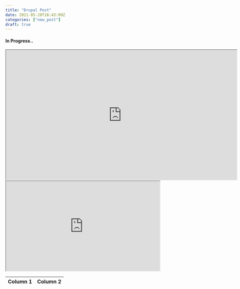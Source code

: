 ```yaml
---
title: "Drupal Post"
date: 2021-05-28T16:43:09Z
categories: ["new_post"]
draft: true
---
```


#### **In Progress..**

<iframe width="720" height="405"
    src="https://www.youtube.com/embed/tgbNymZ7vqY">
</iframe>


<iframe width="480" height="280"
    src="https://www.youtube.com/embed/tgbNymZ7vqY">
</iframe>

  Column 1  |  Column 2  |
  -------------- |---------------- |
